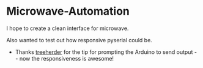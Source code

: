 Microwave-Automation
====================

I hope to create a clean interface for microwave.







Also wanted to test out how responsive pyserial could be.
* Thanks [treeherder](https://github.com/treeherder) for the tip for prompting the Arduino to send output -- now the responsiveness is awesome!
